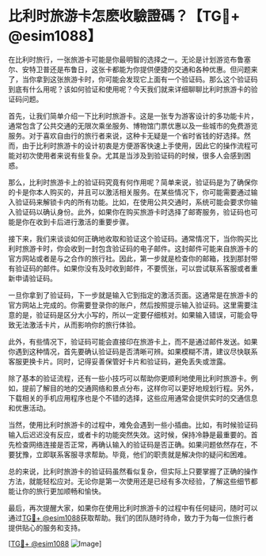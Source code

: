 # 比利时旅游卡怎麽收驗證碼？【TG💪+ @esim1088】

在比利时旅行，一张旅游卡可能是你最明智的选择之一。无论是计划游览布鲁塞尔、安特卫普还是布鲁日，这张卡都能为你提供便捷的交通和各种优惠。但问题来了，当你拿到这张旅游卡时，你可能会发现它上面有一个验证码。那么这个验证码到底有什么用呢？该如何验证和使用呢？今天我们就来详细聊聊比利时旅游卡的验证码问题。

首先，让我们简单介绍一下比利时旅游卡。这是一张专为游客设计的多功能卡片，通常包含了公共交通的无限次乘坐服务、博物馆门票优惠以及一些城市的免费游览服务。对于喜欢自由行的旅行者来说，这种卡无疑是一个省时省钱的好选择。然而，由于比利时旅游卡的设计初衷是方便游客快速上手使用，因此它的操作流程可能对初次使用者来说有些复杂。尤其是当涉及到验证码的时候，很多人会感到困惑。

那么，比利时旅游卡上的验证码究竟有何作用呢？简单来说，验证码是为了确保你的卡是你本人购买的，并且可以激活相关服务。在某些情况下，你可能需要通过输入验证码来解锁卡内的所有功能。比如，在使用公共交通时，系统可能会要求你输入验证码以确认身份。此外，如果你在购买旅游卡时选择了邮寄服务，验证码也可能是你在收到卡后进行激活的重要步骤。

接下来，我们来谈谈如何正确地收取和验证这个验证码。通常情况下，当你购买比利时旅游卡时，你会收到一封包含验证码的电子邮件。这封邮件可能来自旅游卡的官方网站或者是与之合作的旅行社。因此，第一步就是检查你的邮箱，找到那封带有验证码的邮件。如果你没有及时收到邮件，不要慌张，可以尝试联系客服或者重新申请验证码。

一旦你拿到了验证码，下一步就是输入它到指定的激活页面。这通常是在旅游卡的官方网站上完成的。你需要登录你的账户，然后按照提示输入验证码。这里需要注意的是，验证码是区分大小写的，所以一定要仔细核对。如果输入错误，可能会导致无法激活卡片，从而影响你的旅行体验。

此外，有些情况下，验证码可能会直接印在旅游卡上，而不是通过邮件发送。如果你遇到这种情况，首先要确认验证码是否清晰可辨。如果模糊不清，建议尽快联系客服更换卡片。同时，记得妥善保管好卡片和验证码，避免丢失或泄露。

除了基本的验证流程，还有一些小技巧可以帮助你更顺利地使用比利时旅游卡。例如，提前了解目的地的交通网络和景点分布，这样你可以更好地规划行程。另外，下载相关的手机应用程序也是个不错的选择，这些应用通常会提供实时的交通信息和优惠活动。

当然，使用比利时旅游卡的过程中，难免会遇到一些小插曲。比如，有时候验证码输入后迟迟没有反应，或者卡的功能突然失效。这时候，保持冷静是最重要的。首先检查网络连接是否正常，再确认输入的验证码是否正确。如果问题依然存在，不要犹豫，立即联系客服寻求帮助。毕竟，他们的职责就是解决你的疑问和困难。

总的来说，比利时旅游卡的验证码虽然看似复杂，但实际上只要掌握了正确的操作方法，就能轻松应对。无论你是第一次使用还是已经有多次经验，了解这些细节都能让你的旅行更加顺畅和愉快。

最后，再次提醒大家，如果你在使用比利时旅游卡的过程中有任何疑问，随时可以通过[TG💪+ @esim1088](https://t.me/s/esim1088)获取帮助。我们的团队随时待命，致力于为每一位旅行者提供贴心的服务和支持。

[[TG💪+ @esim1088](https://t.me/s/esim1088) ![Image](https://i.postimg.cc/4NQfJmqS/Snipaste-2025-05-13-00-14-12.png)]
